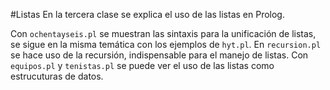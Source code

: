 #Listas
En la tercera clase se explica el uso de las listas en Prolog.

Con `ochentayseis.pl` se muestran las sintaxis para la unificación de listas, se sigue en la misma temática con los ejemplos de `hyt.pl`. En `recursion.pl` se hace uso de la recursión, indispensable para el manejo de listas. Con `equipos.pl` y `tenistas.pl` se puede ver el uso de las listas como estrucuturas de datos.
